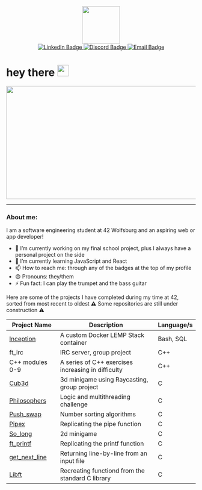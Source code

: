 <!--
**jasperbobasper/jasperbobasper** is a ✨ _special_ ✨ repository because its `README.md` (this file) appears on your GitHub profile.

Here are some ideas to get you started:

- 🔭 I’m currently working on ...
- 🌱 I’m currently learning ...
- 👯 I’m looking to collaborate on ...
- 🤔 I’m looking for help with ...
- 💬 Ask me about ...
- 📫 How to reach me: ...
- 😄 Pronouns: ...
- ⚡ Fun fact: ...
-->

<div id="header" align="center">
  <img src="https://media.giphy.com/media/3o6fIZccObf5LrK7UQ/giphy.gif" width="100"/>
  <div id="badges">
  <a href="https://www.linkedin.com/in/jasper-pfannkuchen" target="_blank">
    <img src="https://img.shields.io/badge/LinkedIn-blue?style=for-the-badge&logo=linkedin&logoColor=white" alt="LinkedIn Badge"/>
  </a>
  <a href="https://discordapp.com/users/416943663227076618" target="_blank">
    <img src="https://img.shields.io/badge/Discord-blueviolet?logo=Discord&logoColor=white&style=for-the-badge" alt="Discord Badge"/>
  </a>
  <a href="mailto: jaspfannkuchen@gmail.com">
    <img src="https://img.shields.io/badge/EMail-red?logo=Gmail&logoColor=white&style=for-the-badge" alt="Email Badge"/>
  </a>
</div>
</div>
<h1>
  hey there
  <img src="https://media.giphy.com/media/1BgsIepcDbmim0ihCZ/giphy.gif" width="30px"/>
</h1>
<div align="center">
  <img src="https://media.giphy.com/media/X4siH54rWRmfovt3wr/giphy.gif" width="600" height="300"/>
</div>

---

### About me: 

I am a software engineering student at 42 Wolfsburg and an aspiring web or app developer! 

- 🔭 I’m currently working on my final school project, plus I always have a personal project on the side
- 🌱 I’m currently learning JavaScript and React
- 📫 How to reach me: through any of the badges at the top of my profile
- 😄 Pronouns: they/them
- ⚡ Fun fact: I can play the trumpet and the bass guitar

Here are some of the projects I have completed during my time at 42, sorted from most recent to oldest
⚠️ Some repositories are still under construction ⚠️

| Project Name      | Description                                           | Language/s         |
|-------------------|-------------------------------------------------------|------------------  |
| <a href="https://github.com/jasperbobasper/inception">Inception</a>         | A custom Docker LEMP Stack container                  | Bash, SQL          |
| ft_irc            | IRC server, group project                             | C++                | 
| C++ modules 0-9   | A series of C++ exercises increasing in difficulty    | C++                | 
| <a href="https://github.com/jasperbobasper/Cub3d">Cub3d</a>              | 3d minigame using Raycasting, group project           | C                  |
| <a href="https://github.com/jasperbobasper/Philosophers">Philosophers</a>       | Logic and multithreading challenge                    | C                  |
| <a href="https://github.com/jasperbobasper/Push_swap">Push_swap</a>          | Number sorting algorithms                             | C                  |
| <a href="https://github.com/jasperbobasper/Pipex ">Pipex</a>              | Replicating the pipe function                         | C                  | 
| <a href="https://github.com/jasperbobasper/So_long">So_long</a>            | 2d minigame                                           | C                  |
| <a href="https://github.com/jasperbobasper/ft_printf">ft_printf</a>          | Replicating the printf function                       | C                  |
| <a href="https://github.com/jasperbobasper/get_next_line ">get_next_line</a>      | Returning line-by-line from an input file             | C                  |
| <a href="https://github.com/jasperbobasper/libft">Libft</a>              | Recreating functiond from the standard C library      | C                  |

